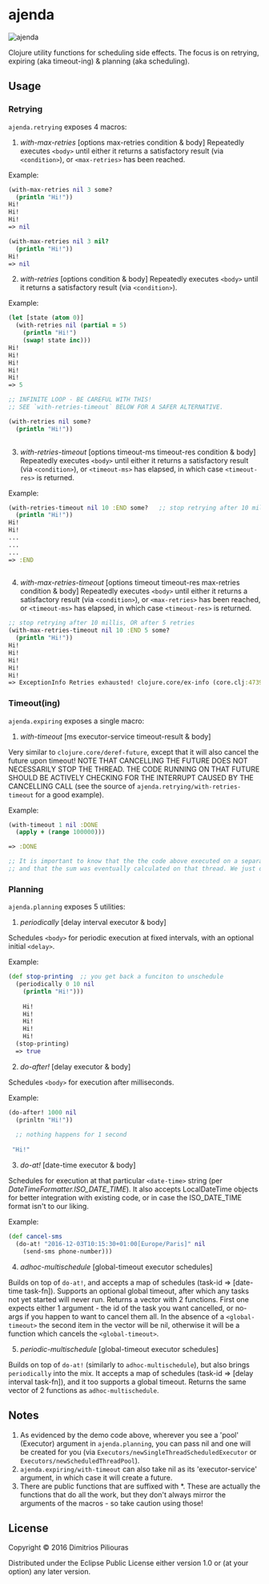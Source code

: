 # ajenda
![ajenda](https://cdn1.iconfinder.com/data/icons/significon/512/Significon-List-512.png)

Clojure utility functions for scheduling side effects. The focus is on retrying, expiring (aka timeout-ing) & planning (aka scheduling). 

## Usage

### Retrying 

`ajenda.retrying` exposes 4 macros:

1. *with-max-retries* [options max-retries condition & body]
Repeatedly executes `<body>` until either it returns a satisfactory result (via `<condition>`), or `<max-retries>` has been reached.

Example:

```clj
(with-max-retries nil 3 some? 
  (println "Hi!"))
Hi!
Hi!
Hi!
=> nil

(with-max-retries nil 3 nil? 
  (println "Hi!"))
Hi!
=> nil
```


2. *with-retries* [options condition & body]
Repeatedly executes `<body>` until it returns a satisfactory result (via `<condition>`).

Example:

```clj
(let [state (atom 0)]
  (with-retries nil (partial = 5) 
    (println "Hi!")
    (swap! state inc)))
Hi!
Hi!
Hi!
Hi!
Hi!
=> 5

;; INFINITE LOOP - BE CAREFUL WITH THIS! 
;; SEE `with-retries-timeout` BELOW FOR A SAFER ALTERNATIVE.

(with-retries nil some? 
  (println "Hi!"))
  
```

3. *with-retries-timeout* [options timeout-ms timeout-res condition & body]
Repeatedly executes `<body>` until either it returns a satisfactory result (via `<condition>`), or `<timeout-ms>` has elapsed, 
in which case `<timeout-res>` is returned.

Example:

```clj
(with-retries-timeout nil 10 :END some?   ;; stop retrying after 10 millis
  (println "Hi!"))
Hi!
Hi!
...
...
...
=> :END
  
```


4. *with-max-retries-timeout* [options timeout timeout-res max-retries condition & body]
Repeatedly executes `<body>` until either it returns a satisfactory result (via `<condition>`), or `<max-retries>` has been reached, 
or `<timeout-ms>` has elapsed, in which case `<timeout-res>` is returned.


```clj
;; stop retrying after 10 millis, OR after 5 retries
(with-max-retries-timeout nil 10 :END 5 some? 
  (println "Hi!"))
Hi!
Hi!
Hi!
Hi!
Hi!
=> ExceptionInfo Retries exhausted! clojure.core/ex-info (core.clj:4739)

```


### Timeout(ing)

`ajenda.expiring` exposes a single macro:

1. *with-timeout* [ms executor-service timeout-result & body]

Very similar to `clojure.core/deref-future`, except that it will also cancel the future upon timeout!
NOTE THAT CANCELLING THE FUTURE DOES NOT NECESSARILY STOP THE THREAD. THE CODE RUNNING ON THAT FUTURE SHOULD BE 
ACTIVELY CHECKING FOR THE INTERRUPT CAUSED BY THE CANCELLING CALL (see the source of `ajenda.retrying/with-retries-timeout` for a good example).

Example:

```clj
(with-timeout 1 nil :DONE
  (apply + (range 100000))) 

=> :DONE

;; It is important to know that the the code above executed on a separate thread,
;; and that the sum was eventually calculated on that thread. We just didn't wait long enough...
```


### Planning

`ajenda.planning` exposes 5 utilities:

1. *periodically*  [delay interval executor & body]

Schedules `<body>` for periodic execution at fixed intervals, with an optional initial `<delay>`.

Example:
```clj
(def stop-printing  ;; you get back a funciton to unschedule 
  (periodically 0 10 nil 
    (println "Hi!")))
    
    Hi!
    Hi!
    Hi!
    Hi!
    Hi!
  (stop-printing)
  => true
```


2. *do-after!* [delay executor & body]

Schedules `<body>` for execution after <delay> milliseconds.

Example:
```clj
(do-after! 1000 nil 
  (prinltn "Hi!"))
  
  ;; nothing happens for 1 second
   
 "Hi!"      
```

3. *do-at!* [date-time executor & body]

Schedules <body> for execution at that particular `<date-time>` string (per *DateTimeFormatter.ISO_DATE_TIME*).
It also accepts LocalDateTime objects for better integration with existing code, or in case the ISO_DATE_TIME format isn't to our liking.

Example:
```clj
(def cancel-sms  
  (do-at! "2016-12-03T10:15:30+01:00[Europe/Paris]" nil 
    (send-sms phone-number)))      
```
 
4. *adhoc-multischedule* [global-timeout executor schedules]

Builds on top of `do-at!`, and accepts a map of schedules (task-id => [date-time task-fn]). 
Supports an optional global timeout, after which any tasks not yet started will never run. 
Returns a vector with 2 functions. First one expects either 1 argument -
the id of the task  you want cancelled, or no-args if you happen to want to cancel them all.
In the absence of a `<global-timeout>` the second item in the vector will be nil, otherwise it will be a function which cancels the `<global-timeout>`.

5. *periodic-multischedule* [global-timeout executor schedules]

Builds on top of `do-at!` (similarly to `adhoc-multischedule`), but also brings `periodically` into the mix.
It accepts  a map of schedules (task-id => [delay interval task-fn]), and it too supports a global timeout.
Returns the same vector of 2 functions as `adhoc-multischedule`.
 
 
## Notes 
 
1. As evidenced by the demo code above, wherever you see a 'pool' (Executor) argument in `ajenda.planning`, you can pass nil and one will be created for you (via `Executors/newSingleThreadScheduledExecutor` or `Executors/newScheduledThreadPool`). 
2. `ajenda.expiring/with-timeout` can also take nil as its 'executor-service' argument, in which case it will create a future.
3.  There are public functions that are suffixed with *. These are actually the functions that do all the work, but they don't always mirror the arguments of the macros - so take caution using those!   


## License

Copyright © 2016 Dimitrios Piliouras

Distributed under the Eclipse Public License either version 1.0 or (at
your option) any later version.
